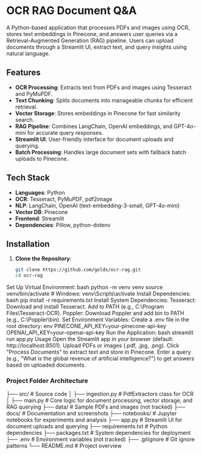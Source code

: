 # OCR RAG Document Q&A

A Python-based application that processes PDFs and images using OCR, stores text embeddings in Pinecone, and answers user queries via a Retrieval-Augmented Generation (RAG) pipeline. Users can upload documents through a Streamlit UI, extract text, and query insights using natural language.


## Features
- **OCR Processing**: Extracts text from PDFs and images using Tesseract and PyMuPDF.
- **Text Chunking**: Splits documents into manageable chunks for efficient retrieval.
- **Vector Storage**: Stores embeddings in Pinecone for fast similarity search.
- **RAG Pipeline**: Combines LangChain, OpenAI embeddings, and GPT-4o-mini for accurate query responses.
- **Streamlit UI**: User-friendly interface for document uploads and querying.
- **Batch Processing**: Handles large document sets with fallback batch uploads to Pinecone.

## Tech Stack
- **Languages**: Python
- **OCR**: Tesseract, PyMuPDF, pdf2image
- **NLP**: LangChain, OpenAI (text-embedding-3-small, GPT-4o-mini)
- **Vector DB**: Pinecone
- **Frontend**: Streamlit
- **Dependencies**: Pillow, python-dotenv


## Installation

1. **Clone the Repository**:
   ```bash
   git clone https://github.com/golds/ocr-rag.git
   cd ocr-rag
Set Up Virtual Environment:
bash
python -m venv venv
source venv/bin/activate  # Windows: venv\Scripts\activate
Install Dependencies:
bash
pip install -r requirements.txt
Install System Dependencies:
Tesseract: Download and install Tesseract. Add to PATH (e.g., C:\Program Files\Tesseract-OCR).
Poppler: Download Poppler and add bin to PATH (e.g., C:\Poppler\bin).
Set Environment Variables:
Create a .env file in the root directory:
env
PINECONE_API_KEY=your-pinecone-api-key
OPENAI_API_KEY=your-openai-api-key
Run the Application:
bash
streamlit run app.py
Usage
Open the Streamlit app in your browser (default: http://localhost:8501).
Upload PDFs or images (.pdf, .jpg, .png).
Click "Process Documents" to extract text and store in Pinecone.
Enter a query (e.g., "What is the global revenue of artificial intelligence?") to get answers based on uploaded documents.

### Project Folder Architecture
├── src/                # Source code
│   ├── ingestion.py   # PdfExtractors class for OCR
│   ├── main.py        # Core logic for document processing, vector storage, and RAG querying
├── data/              # Sample PDFs and images (not tracked)
├── docs/              # Documentation and screenshots
├── notebooks/         # Jupyter notebooks for experiments and analysis
├── app.py             # Streamlit UI for document uploads and querying
├── requirements.txt   # Python dependencies
├── packages.txt       # System dependencies for deployment
├── .env               # Environment variables (not tracked)
├── .gitignore        # Git ignore patterns
└── README.md         # Project overview
